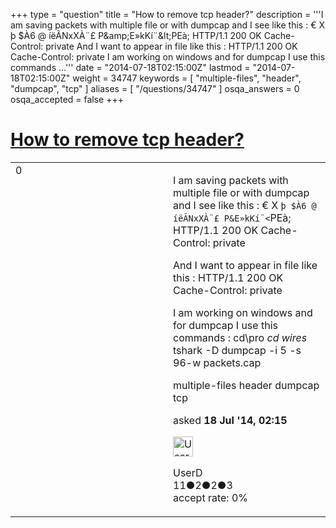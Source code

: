 +++
type = "question"
title = "How to remove tcp header?"
description = '''I am saving packets with multiple file or with dumpcap and I see like this :  € X þ $À6 @ íëÃNxXÀ¨£ P&amp;amp;E»kKí¨&amp;lt;PEà; HTTP/1.1 200 OK Cache-Control: private And I want to appear in file like this : HTTP/1.1 200 OK Cache-Control: private I am working on windows and for dumpcap I use this commands ...'''
date = "2014-07-18T02:15:00Z"
lastmod = "2014-07-18T02:15:00Z"
weight = 34747
keywords = [ "multiple-files", "header", "dumpcap", "tcp" ]
aliases = [ "/questions/34747" ]
osqa_answers = 0
osqa_accepted = false
+++

<div class="headNormal">

# [How to remove tcp header?](/questions/34747/how-to-remove-tcp-header)

</div>

<div id="main-body">

<div id="askform">

<table id="question-table" style="width:100%;"><colgroup><col style="width: 50%" /><col style="width: 50%" /></colgroup><tbody><tr class="odd"><td style="width: 30px; vertical-align: top"><div class="vote-buttons"><div id="post-34747-score" class="post-score" title="current number of votes">0</div><div id="favorite-count" class="favorite-count"></div></div></td><td><div id="item-right"><div class="question-body"><p>I am saving packets with multiple file or with dumpcap and I see like this : € X <code>þ $À6 @ íëÃNxXÀ¨£ P&amp;E»kKí¨&lt;</code>PEà;<br />
HTTP/1.1 200 OK Cache-Control: private</p><p>And I want to appear in file like this : HTTP/1.1 200 OK Cache-Control: private</p><p>I am working on windows and for dumpcap I use this commands : cd\pro <em>cd wires</em> tshark -D dumpcap -i 5 -s 96-w packets.cap</p></div><div id="question-tags" class="tags-container tags">multiple-files header dumpcap tcp</div><div id="question-controls" class="post-controls"></div><div class="post-update-info-container"><div class="post-update-info post-update-info-user"><p>asked <strong>18 Jul '14, 02:15</strong></p><img src="https://secure.gravatar.com/avatar/539c5817ff1a73a599fb47b852dd1840?s=32&amp;d=identicon&amp;r=g" class="gravatar" width="32" height="32" alt="UserD&#39;s gravatar image" /><p>UserD<br />
<span class="score" title="11 reputation points">11</span><span title="2 badges"><span class="badge1">●</span><span class="badgecount">2</span></span><span title="2 badges"><span class="silver">●</span><span class="badgecount">2</span></span><span title="3 badges"><span class="bronze">●</span><span class="badgecount">3</span></span><br />
<span class="accept_rate" title="Rate of the user&#39;s accepted answers">accept rate:</span> <span title="UserD has no accepted answers">0%</span> </br></p></div></div><div id="comments-container-34747" class="comments-container"></div><div id="comment-tools-34747" class="comment-tools"></div><div class="clear"></div><div id="comment-34747-form-container" class="comment-form-container"></div><div class="clear"></div></div></td></tr></tbody></table>

</div>

</div>

